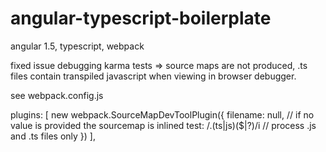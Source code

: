 # angular-typescript-boilerplate
angular 1.5, typescript, webpack


fixed issue debugging karma tests => source maps are not produced, .ts files contain transpiled javascript when viewing in browser debugger.

see webpack.config.js

plugins: [
      new webpack.SourceMapDevToolPlugin({
          filename: null, // if no value is provided the sourcemap is inlined
          test: /\.(ts|js)($|\?)/i // process .js and .ts files only
      })
    ],
